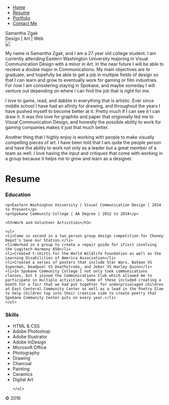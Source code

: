 <body>
  <div class="top"></div>
         <div id='wrapper-main'>
           <div class="nav">
        	    <ul>
        		        <li><a href="index.html">Home</a></li>
        		        <li><a href='http://reneedewolf.tumblr.com/'>Resume</a></li>
                <li><a href='http://tweets.reneedewolf.com'>Portfolio</a></li>
                <li><a href='http://re.vu/rdewolf'>Contact Me</a></li>
             </ul></div>
           <div class="name">Samantha Zgak<br>
  				  <span class="subtitle">Design | Art | Web</span>
           </div>
           <div class="photo-bg"></div>
           <div class="photo"><img src="https://scontent.fsnc1-1.fna.fbcdn.net/hphotos-xft1/v/t1.0-9/12734116_10208710772951776_174307601052305313_n.jpg?oh=cda769224dd650c9b7dfd361ca569c0c&oe=57280B18"/></div>
           <div class="me">
           <p>My name is Samantha Zgak, and I am a 27 year old college student. I am currently attending Eastern Washington University majoring in Visual Communication Design with a minor in Art. In the near future I will be able to recieve a double major in Communications. My main objectives are to graduate, and hopefully be able to get a job in multiple fields of design so that I can learn and grow to eventually work for gaming or film industries. For now I am considering staying in Spokane, and maybe someday I will venture out depending on where I can find the job that is right for me.</p>
           <p>I love to game, read, and dabble in everything that is artistic. Ever since middle school I have had an afinity for drawing, and throughout the years I have pushed myself to become better at it. Pretty much if I can see it I can draw it. It was this love for graphite and paper that origionally led me to Visual Communication Design, and honestly the possible ability to work for gaming companies makes it just that much better.</p>
           <p>Another thing that I highly enjoy is working with people to make visually compelling pieces of art. I have been told that I am quite the people person and have the ability to work not only as a leader but a great member of a team as well. I love having the input and critiques that come with working in a group because it helps me to grow and learn as a designer.</p>
           </div>
           
<div>
    <h1>Resume</h1>


<!-- Article -->
<article>
    <h3>Education</h3>
    
    <p>Eastern Washington University | Visual Communication Design | 2014 to Present</p>
    <p>Spokane Community College | AA Degree | 2012 to 2014</p>
    
    <h3>Work and Volunteer Activities</h3>
    
    <ul>
    <li>Came in second in a two person group design competition for Cheney Depot's Save our Station.</li>
    <li>Worked in a group to create a repair guide for iFixit involving the Logitech Harmony 650</li>
    <li>Created t-shirts for the World Wildlife Foundation as well as the Learning Disabilities of America Association</li>
    <li>Created a series of posters that include Star Wars, Batman VS Superman, Deadpool VS Deathstroke, and Joker VS Harley Quinn</li>
    <li>In Spokane Community College I not only took communications classes, but I joined the Communications Club which allowed me to participate in multiple activities. Some of these included creating a booth for a fair that we had put togehter for underprivalaged children at East Centeral Community Center as well as a lead in the Poetry Slam to help children tap into their creative side to create poetry that Spokane Community Center puts on every year.</li>
    </ul>
 </article>
<aside>
    <h3>Skills</h3>
    <ul>
    <li>HTML & CSS</li>
    <li>Adobe Photoshop</li>
    <li>Adobe Illustrator</li>
    <li>Adobe InDesign</li>
    <li>Microsoft Office</li>
    <li>Photography</li>
    <li>Drawing</li>
    <li>Charcoal</li>
    <li>Painting</li>
    <li>Ceramics</li>
    <li>Digital Art</li>
    
    </ul>
</aside>

</div>
</body>


<footer>&copy; 2016</footer>